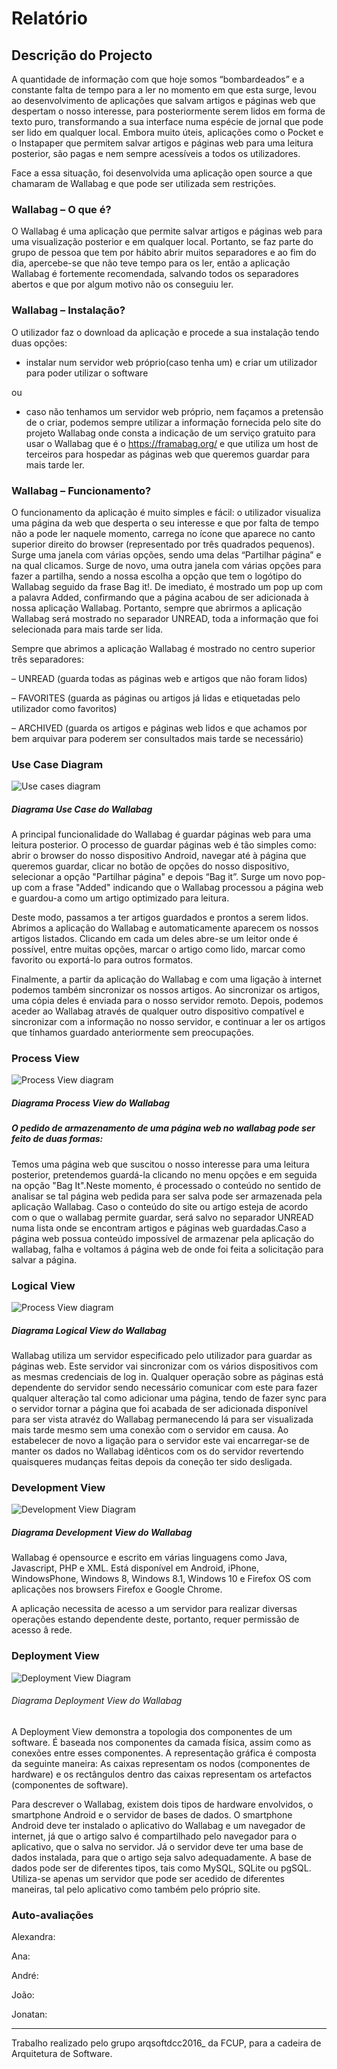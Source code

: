 # Relatório

## Descrição do Projecto


A quantidade de informação com que hoje somos “bombardeados” e a constante falta de tempo para a ler no momento em que esta surge,
levou ao desenvolvimento de aplicações que salvam artigos e páginas web que despertam o nosso interesse, para posteriormente serem
lidos em forma de texto puro, transformando a sua interface numa espécie de jornal que pode ser lido em qualquer local. Embora muito
úteis, aplicações como o Pocket e o Instapaper que permitem salvar artigos e páginas web para uma leitura posterior, são pagas e nem
sempre acessíveis a todos os utilizadores.

Face a essa situação, foi desenvolvida uma aplicação open source a que chamaram de Wallabag e que pode ser utilizada sem restrições.


### Wallabag – O que é?


O Wallabag é uma aplicação que permite salvar artigos e páginas web para uma visualização posterior e em qualquer local. Portanto,
se  faz parte do grupo de pessoa que tem por hábito abrir muitos separadores e ao fim do dia, apercebe-se que não teve tempo para os
ler, então a aplicação Wallabag é fortemente recomendada,  salvando todos os separadores abertos e que por algum motivo não os
conseguiu ler.

### Wallabag – Instalação?

O utilizador faz o download da aplicação e procede a sua instalação tendo duas opções:

- instalar num servidor web próprio(caso tenha um) e criar um utilizador para poder utilizar o software

ou

- caso não tenhamos um servidor web próprio, nem façamos a pretensão de o criar, podemos sempre utilizar a informação fornecida pelo
site do projeto Wallabag onde consta a indicação de um serviço gratuito para usar o Wallabag que é o https://framabag.org/ e
que utiliza um host de terceiros para hospedar as páginas web que queremos guardar para mais tarde ler.


### Wallabag – Funcionamento?

O funcionamento da aplicação é muito simples e fácil:
o utilizador visualiza uma página da web que desperta o seu interesse e que por falta de tempo não a pode ler naquele momento, carrega
no ícone que aparece no canto superior direito do browser (representado por três quadrados pequenos). Surge uma janela com várias opções, sendo uma delas “Partilhar página” e na qual clicamos. Surge de novo, uma outra janela com várias opções para fazer a partilha, sendo a
nossa escolha a opção que tem o logótipo do Wallabag seguido da frase Bag it!. De imediato, é mostrado um pop up com a palavra Added,
confirmando que a página acabou de ser adicionada à nossa aplicação Wallabag. Portanto, sempre que abrirmos a aplicação Wallabag será
mostrado no separador UNREAD, toda a informação que foi selecionada para mais tarde ser lida.

Sempre que abrimos a aplicação Wallabag é mostrado no centro superior três separadores:

– UNREAD (guarda todas as páginas web e artigos que não foram lidos)

– FAVORITES (guarda as páginas ou artigos já lidas e etiquetadas pelo utilizador como favoritos)

– ARCHIVED (guarda os artigos e páginas web lidos e que achamos por bem arquivar para poderem ser consultados mais tarde se necessário)

### Use Case Diagram

![Use cases diagram](https://github.com/Joao-up201000385/android-app/blob/master/ESOF-docs/Diagramas/UseCaseDiagram.png)
##### Diagrama Use Case do Wallabag



A principal funcionalidade do Wallabag é guardar páginas web para uma leitura posterior. O processo de guardar páginas web é tão simples como: abrir o browser do nosso dispositivo Android, navegar até à página que queremos guardar, clicar no botão de opções do nosso dispositivo, selecionar a opção "Partilhar página" e depois “Bag it”. Surge um novo pop-up com a frase "Added" indicando que o Wallabag processou a página web e guardou-a como um artigo optimizado para leitura.

Deste modo, passamos a ter artigos guardados e prontos a serem lidos. Abrimos a aplicação do Wallabag e automaticamente aparecem os nossos artigos listados. Clicando em cada um deles abre-se um leitor onde é possível, entre muitas opções, marcar o artigo como lido, marcar como favorito ou exportá-lo para outros formatos.

Finalmente, a partir da aplicação do Wallabag e com uma ligação à internet podemos também sincronizar os nossos artigos. Ao sincronizar os artigos, uma cópia deles é enviada para o nosso servidor remoto. Depois, podemos aceder ao Wallabag através de qualquer outro dispositivo compatível e sincronizar com a informação no nosso servidor, e continuar a ler os artigos que tínhamos guardado anteriormente sem preocupações.  

### Process View

![Process View diagram](https://github.com/Joao-up201000385/android-app/blob/master/ESOF-docs/Diagramas/ProcessView.png)
##### Diagrama Process View  do Wallabag

##### O pedido de armazenamento de uma página web no wallabag pode ser feito de duas formas:

Temos uma página web que suscitou o nosso interesse para uma leitura posterior, pretendemos guardá-la clicando no menu opções e em seguida
na opção "Bag It".Neste momento, é processado o conteúdo no sentido de analisar se tal página web pedida para ser salva pode ser armazenada
pela aplicação Wallabag. Caso o conteúdo do site ou artigo esteja de acordo com o que o wallabag permite  guardar, será salvo no separador
UNREAD numa lista onde se encontram artigos e páginas web guardadas.Caso a página web possua conteúdo impossível de armazenar pela
aplicação do wallabag, falha e voltamos á página web de onde foi feita a solicitação para salvar a página.

### Logical View

![Process View diagram](https://github.com/Joao-up201000385/android-app/blob/master/ESOF-docs/Diagramas/LogicalView.png)

##### Diagrama Logical View  do Wallabag

Wallabag utiliza um servidor especificado pelo utilizador para guardar as páginas web. Este servidor vai sincronizar com os vários dispositivos com as mesmas credenciais de log in. Qualquer operação sobre as páginas está dependente do servidor sendo necessário comunicar com este para fazer qualquer alteração tal como adicionar uma página, tendo de fazer sync para o servidor tornar a página que foi acabada de ser adicionada disponível para ser vista atravéz do Wallabag permanecendo lá para ser visualizada mais tarde mesmo sem uma conexão com o servidor em causa. Ao estabelecer de novo a ligação para o servidor este vai encarregar-se de manter os dados no Wallabag idênticos com os do servidor revertendo quaisqueres mudanças feitas depois da coneção ter sido desligada.

### Development View



![Development View Diagram](https://github.com/Joao-up201000385/android-app/blob/master/ESOF-docs/Diagramas/DevelopmentView.png)
##### Diagrama Development View do Wallabag

Wallabag é opensource e escrito em várias linguagens como Java, Javascript, PHP e XML. Está disponível em Android, iPhone, WindowsPhone, Windows 8, Windows 8.1, Windows 10 e Firefox OS com aplicações nos browsers Firefox e Google Chrome.

A aplicação necessita de acesso a um servidor para realizar diversas operações estando dependente deste, portanto, requer permissão de acesso â rede.

### Deployment View

![Deployment View Diagram](https://github.com/Joao-up201000385/android-app/blob/master/ESOF-docs/Diagramas/DeploymentPhysicalView.png "Deployment View Diagram")
###### Diagrama Deployment View do Wallabag  

A Deployment View demonstra a topologia dos componentes de um software. É baseada nos componentes da camada física, assim como as conexões entre esses componentes. A representação gráfica é composta da seguinte maneira: As caixas representam os nodos (componentes de hardware) e os rectângulos dentro das caixas representam os artefactos (componentes de software).

Para descrever o Wallabag, existem dois tipos de hardware envolvidos, o smartphone Android e o servidor de bases de dados. O smartphone Android deve ter instalado o aplicativo do Wallabag e um navegador de internet, já que o artigo salvo é compartilhado pelo navegador para o aplicativo, que o salva no servidor. Já o servidor deve ter uma base de dados instalada, para que o artigo seja salvo adequadamente. A base de dados pode ser de diferentes tipos, tais como MySQL, SQLite ou pgSQL. Utiliza-se apenas um servidor que pode ser acedido de diferentes maneiras, tal pelo aplicativo como também pelo próprio site.

### Auto-avaliações

Alexandra:

Ana:

André:

João:

Jonatan:

---

Trabalho realizado pelo grupo arqsoftdcc2016_ da FCUP, para a cadeira de Arquitetura de Software.
